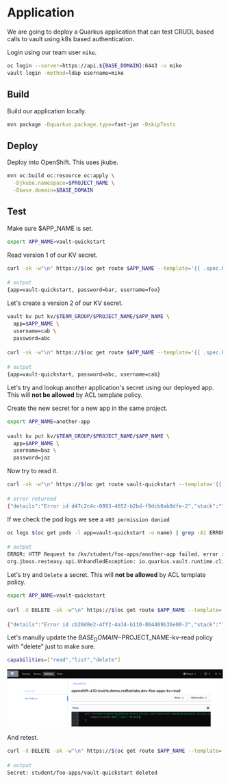 # Application

We are going to deploy a Quarkus application that can test CRUDL based calls to vault using k8s based authentication.

Login using our team user `mike`.

```bash
oc login --server=https://api.${BASE_DOMAIN}:6443 -u mike
vault login -method=ldap username=mike
```

## Build

Build our application locally.

```bash
mvn package -Dquarkus.package.type=fast-jar -DskipTests
```

## Deploy

Deploy into OpenShift. This uses jkube.

```bash
mvn oc:build oc:resource oc:apply \
  -Djkube.namespace=$PROJECT_NAME \
  -Dbase.domain=$BASE_DOMAIN
```

## Test

Make sure $APP_NAME is set.

```bash
export APP_NAME=vault-quickstart
```

Read version 1 of our KV secret.

```bash
curl -sk -w"\n" https://$(oc get route $APP_NAME --template='{{ .spec.host }}')/kv/$TEAM_GROUP/$PROJECT_NAME/$APP_NAME

# output
{app=vault-quickstart, password=bar, username=foo}
```

Let's create a version 2 of our KV secret.

```bash
vault kv put kv/$TEAM_GROUP/$PROJECT_NAME/$APP_NAME \
  app=$APP_NAME \
  username=cab \
  password=abc

curl -sk -w"\n" https://$(oc get route $APP_NAME --template='{{ .spec.host }}')/kv/$TEAM_GROUP/$PROJECT_NAME/$APP_NAME

# output
{app=vault-quickstart, password=abc, username=cab}
```

Let's try and lookup another application's secret using our deployed app. This will **not be allowed** by ACL template policy.

Create the new secret for a new app in the same project.

```bash
export APP_NAME=another-app

vault kv put kv/$TEAM_GROUP/$PROJECT_NAME/$APP_NAME \
  app=$APP_NAME \
  username=baz \
  password=jaz
```

Now try to read it.

```bash
curl -sk -w"\n" https://$(oc get route vault-quickstart --template='{{ .spec.host }}')/kv/$TEAM_GROUP/$PROJECT_NAME/$APP_NAME

# error returned
{"details":"Error id d47c2c4c-0893-4652-b2bd-f9dcb0ab8dfe-2","stack":""}
```

If we check the pod logs we see a `403 permission denied`

```bash
oc logs $(oc get pods -l app=vault-quickstart -o name) | grep -A1 ERROR

# output
ERROR: HTTP Request to /kv/student/foo-apps/another-app failed, error id: b0cbc303-0a76-4b0c-a276-509963bc5259-1
org.jboss.resteasy.spi.UnhandledException: io.quarkus.vault.runtime.client.VaultClientException code=403 body={"errors":["1 error occurred:\n\t* permission denied\n\n"]}

```

Let's try and `Delete` a secret. This will **not be allowed** by ACL template policy.

```bash
export APP_NAME=vault-quickstart

curl -X DELETE -sk -w"\n" https://$(oc get route $APP_NAME --template='{{ .spec.host }}')/kv/$TEAM_GROUP/$PROJECT_NAME/$APP_NAME

{"details":"Error id cb28d8e2-4ff2-4a14-b110-884489b36e00-2","stack":""}
```

Let's manully update the $BASE_DOMAIN-$PROJECT_NAME-kv-read policy with "delete" just to make sure.

```bash
capabilities=["read","list","delete"]
```

![images/acl-delete-test.png](images/acl-delete-test.png)

And retest.

```bash
curl -X DELETE -sk -w"\n" https://$(oc get route $APP_NAME --template='{{ .spec.host }}')/kv/$TEAM_GROUP/$PROJECT_NAME/$APP_NAME

# output
Secret: student/foo-apps/vault-quickstart deleted
```
